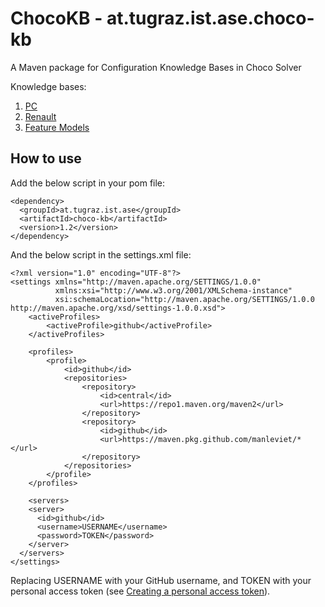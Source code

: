 # ChocoKB - at.tugraz.ist.ase.choco-kb

A Maven package for Configuration Knowledge Bases in Choco Solver

Knowledge bases:

1. [PC](https://www.itu.dk/research/cla/externals/clib/)
2. [Renault](https://www.itu.dk/research/cla/externals/clib/)
3. [Feature Models](http://www.splot-research.org)

## How to use

Add the below script in your pom file:

```
<dependency>
  <groupId>at.tugraz.ist.ase</groupId>
  <artifactId>choco-kb</artifactId>
  <version>1.2</version>
</dependency>
```

And the below script in the settings.xml file:

```
<?xml version="1.0" encoding="UTF-8"?>
<settings xmlns="http://maven.apache.org/SETTINGS/1.0.0"
          xmlns:xsi="http://www.w3.org/2001/XMLSchema-instance"
          xsi:schemaLocation="http://maven.apache.org/SETTINGS/1.0.0 http://maven.apache.org/xsd/settings-1.0.0.xsd">
    <activeProfiles>
        <activeProfile>github</activeProfile>
    </activeProfiles>

    <profiles>
        <profile>
            <id>github</id>
            <repositories>
                <repository>
                    <id>central</id>
                    <url>https://repo1.maven.org/maven2</url>
                </repository>
                <repository>
                    <id>github</id>
                    <url>https://maven.pkg.github.com/manleviet/*</url>
                </repository>
            </repositories>
        </profile>
    </profiles>
    
    <servers>
    <server>
      <id>github</id>
      <username>USERNAME</username>
      <password>TOKEN</password>
    </server>
  </servers>
</settings>
```
Replacing USERNAME with your GitHub username, and TOKEN with your personal access token (see [Creating a personal access token](https://docs.github.com/en/authentication/keeping-your-account-and-data-secure/creating-a-personal-access-token)).
